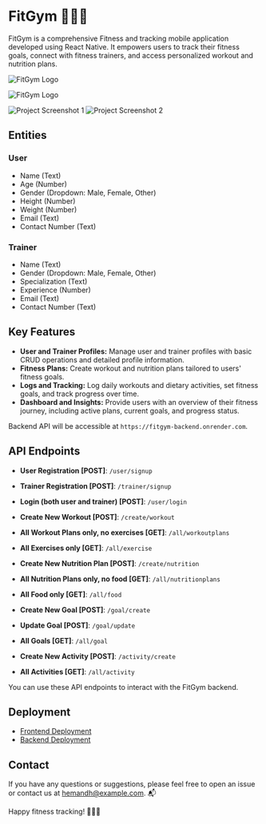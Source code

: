 # FitGym 🏋️‍♂️🥗

FitGym is a comprehensive Fitness and tracking mobile application developed using React Native. It empowers users to track their fitness goals, connect with fitness trainers, and access personalized workout and nutrition plans.

![FitGym Logo](![logo2](https://github.com/Hemandh7/Nebula/assets/112857752/18a61c08-b196-437a-990d-e1fd19f9a315)
)


![FitGym Logo](link_to_your_logo_image)

![Project Screenshot 1](![proj1](https://github.com/Hemandh7/Nebula/assets/112857752/5405ce82-54bf-4608-8f84-b89e05651d09)
)
![Project Screenshot 2](![proj2](https://github.com/Hemandh7/Nebula/assets/112857752/70f3a6ed-f67e-4262-ace1-7edcbdef1609)
)

## Entities
### User
- Name (Text)
- Age (Number)
- Gender (Dropdown: Male, Female, Other)
- Height (Number)
- Weight (Number)
- Email (Text)
- Contact Number (Text)

### Trainer
- Name (Text)
- Gender (Dropdown: Male, Female, Other)
- Specialization (Text)
- Experience (Number)
- Email (Text)
- Contact Number (Text)

## Key Features
- **User and Trainer Profiles:** Manage user and trainer profiles with basic CRUD operations and detailed profile information.
- **Fitness Plans:** Create workout and nutrition plans tailored to users' fitness goals.
- **Logs and Tracking:** Log daily workouts and dietary activities, set fitness goals, and track progress over time.
- **Dashboard and Insights:** Provide users with an overview of their fitness journey, including active plans, current goals, and progress status.


  

Backend API will be accessible at `https://fitgym-backend.onrender.com`.

## API Endpoints
- **User Registration [POST]**: `/user/signup`
- **Trainer Registration [POST]**: `/trainer/signup`
- **Login (both user and trainer) [POST]**: `/user/login`

- **Create New Workout [POST]**: `/create/workout`
- **All Workout Plans only, no exercises [GET]**: `/all/workoutplans`
- **All Exercises only [GET]**: `/all/exercise`

- **Create New Nutrition Plan [POST]**: `/create/nutrition`
- **All Nutrition Plans only, no food [GET]**: `/all/nutritionplans`
- **All Food only [GET]**: `/all/food`

- **Create New Goal [POST]**: `/goal/create`
- **Update Goal [POST]**: `/goal/update`
- **All Goals [GET]**: `/all/goal`

- **Create New Activity [POST]**: `/activity/create`
- **All Activities [GET]**: `/all/activity`

You can use these API endpoints to interact with the FitGym backend.

## Deployment
- [Frontend Deployment](https://drive.google.com/file/d/1jc0sBqlSflhrwSeTaRCce73JaQujWGkZ/view?usp=sharing)
- [Backend Deployment](https://fitgym-backend.onrender.com)




## Contact
If you have any questions or suggestions, please feel free to open an issue or contact us at hemandh@example.com. 📬

Happy fitness tracking! 💪🏼🥦

